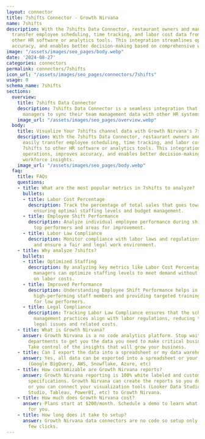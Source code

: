 ```yaml
---
layout: connector
title: 7shifts Connector - Growth Nirvana
name: 7shifts
description: With the 7shifts Data Connector, restaurant owners and managers can easily
  transfer employee scheduling, time tracking, and labor cost data from 7shifts to
  other HR software or analytics tools. This integration streamlines operations, improves
  accuracy, and enables better decision-making based on comprehensive workforce insights.
image: "/assets/images/seo_pages/body.webp"
date: '2024-08-27'
categories: connectors
permalink: connectors/7shifts
icon_url: "/assets/images/seo_pages/connectors/7shifts"
usage: 0
schema_name: 7shifts
sections:
  overview:
    title: 7shifts Data Connector
    description: 7shifts Data Connector is a seamless integration that allows restaurant
      managers to sync their team management data with other HR systems and tools.
    image_url: "/assets/images/seo_pages/overview.webp"
  body:
    title: Visualize Your 7shifts channel data with Growth Nirvana's 7shifts Connector
    description: With the 7shifts Data Connector, restaurant owners and managers can
      easily transfer employee scheduling, time tracking, and labor cost data from
      7shifts to other HR software or analytics tools. This integration streamlines
      operations, improves accuracy, and enables better decision-making based on comprehensive
      workforce insights.
    image_url: "/assets/images/seo_pages/body.webp"
  faq:
    title: FAQs
    questions:
    - title: What are the most popular metrics in 7shifts to analyze?
      bullets:
      - title: Labor Cost Percentage
        description: Track the percentage of total sales that goes towards labor costs,
          ensuring optimal staffing levels and budget management.
      - title: Employee Shift Performance
        description: Analyze individual employee performance during shifts to identify
          top performers and areas for improvement.
      - title: Labor Law Compliance
        description: Monitor compliance with labor laws and regulations to avoid penalties
          and ensure a fair and legal work environment.
    - title: Why analyze 7shifts?
      bullets:
      - title: Optimized Staffing
        description: By analyzing key metrics like Labor Cost Percentage, restaurant
          managers can optimize staffing levels to meet demand without overspending
          on labor costs.
      - title: Improved Performance
        description: Understanding Employee Shift Performance helps in recognizing
          high-performing staff members and providing targeted training or incentives
          for low performers.
      - title: Legal Compliance
        description: Tracking Labor Law Compliance ensures that the scheduling and
          management practices align with labor regulations, reducing the risk of
          legal issues and related costs.
    - title: What is Growth Nirvana?
      answer: Growth Nirvana is a no code analytics platform. Stop waiting for other
        departments to get you the data you need to make critical business decisions.
        Take control of the insights that will grow your business.
    - title: Can I export the data into a spreadsheet or my data warehouse?
      answer: Yes, all data can be exported into a spreadsheet or your data warehouse
        (Google BigQuery, AWS, Snowflake, Azure, etc)
    - title: How customizable are Growth Nirvana reports?
      answer: Growth Nirvana reporting is 100% white labeled and customized to your
        specifications. Growth Nirvana can create the reports so you don’t have to
        or you can connect your visualization tools (Looker Data Studio/Google Data
        Studio, Tableau, PowerBI, etc) to Growth Nirvana.
    - title: How much does Growth Nirvana cost?
      answer: Plans start at $200/month. Schedule a demo to learn what plan is best
        for you.
    - title: How long does it take to setup?
      answer: Growth Nirvana data connectors are no code so setup only requires a
        few clicks.
---
```

